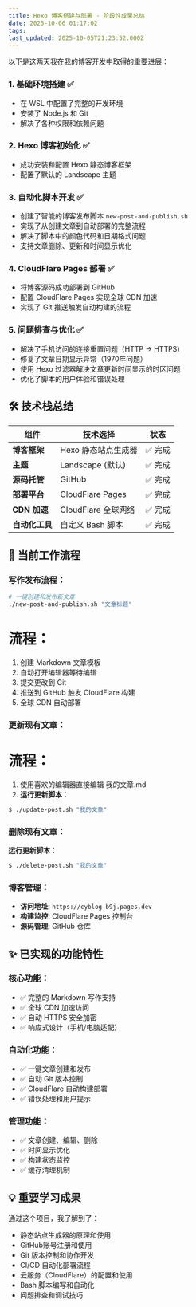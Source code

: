 ```yaml
---
title: Hexo 博客搭建与部署 - 阶段性成果总结
date: 2025-10-06 01:17:02
tags:
last_updated: 2025-10-05T21:23:52.000Z
---
```

以下是这两天我在我的博客开发中取得的重要进展：

### 1. **基础环境搭建** ✅
- 在 WSL 中配置了完整的开发环境
- 安装了 Node.js 和 Git
- 解决了各种权限和依赖问题

### 2. **Hexo 博客初始化** ✅
- 成功安装和配置 Hexo 静态博客框架
- 配置了默认的 Landscape 主题

### 3. **自动化脚本开发** ✅
- 创建了智能的博客发布脚本 `new-post-and-publish.sh`
- 实现了从创建文章到自动部署的完整流程
- 解决了脚本中的颜色代码和日期格式问题
- 支持文章删除、更新和时间显示优化

### 4. **CloudFlare Pages 部署** ✅
- 将博客源码成功部署到 GitHub
- 配置 CloudFlare Pages 实现全球 CDN 加速
- 实现了 Git 推送触发自动构建的流程

### 5. **问题排查与优化** ✅
- 解决了手机访问的连接重置问题（HTTP → HTTPS）
- 修复了文章日期显示异常（1970年问题）
- 使用 Hexo 过滤器解决文章更新时间显示的时区问题
- 优化了脚本的用户体验和错误处理

## 🛠️ 技术栈总结

| 组件 | 技术选择 | 状态 |
|------|----------|------|
| **博客框架** | Hexo 静态站点生成器 | ✅ 完成 |
| **主题** | Landscape (默认) | ✅ 完成 |
| **源码托管** | GitHub | ✅ 完成 |
| **部署平台** | CloudFlare Pages | ✅ 完成 |
| **CDN 加速** | CloudFlare 全球网络 | ✅ 完成 |
| **自动化工具** | 自定义 Bash 脚本 | ✅ 完成 |

## 🎯 当前工作流程

### 写作发布流程：
```bash
# 一键创建和发布新文章
./new-post-and-publish.sh "文章标题"
```
# 流程：
1. 创建 Markdown 文章模板
2. 自动打开编辑器等待编辑
3. 提交更改到 Git
4. 推送到 GitHub 触发 CloudFlare 构建
5. 全球 CDN 自动部署

### 更新现有文章：
# 流程：
1. 使用喜欢的编辑器直接编辑 我的文章.md
2. **运行更新脚本**：
```bash
$ ./update-post.sh "我的文章"
 ```

 ### 删除现有文章：
 **运行更新脚本**：
```bash
$ ./delete-post.sh "我的文章"
 ```

### 博客管理：
- **访问地址**: `https://cyblog-b9j.pages.dev`
- **构建监控**: CloudFlare Pages 控制台
- **源码管理**: GitHub 仓库

## ✨ 已实现的功能特性

### 核心功能：
- ✅ 完整的 Markdown 写作支持
- ✅ 全球 CDN 加速访问
- ✅ 自动 HTTPS 安全加密
- ✅ 响应式设计（手机/电脑适配）

### 自动化功能：
- ✅ 一键文章创建和发布
- ✅ 自动 Git 版本控制
- ✅ CloudFlare 自动构建部署
- ✅ 错误处理和用户提示

### 管理功能：
- ✅ 文章创建、编辑、删除
- ✅ 时间显示优化
- ✅ 构建状态监控
- ✅ 缓存清理机制


## 💡 重要学习成果

通过这个项目，我了解到了：
- 静态站点生成器的原理和使用
- GitHub账号注册和使用
- Git 版本控制和协作开发
- CI/CD 自动化部署流程
- 云服务（CloudFlare）的配置和使用
- Bash 脚本编写和自动化
- 问题排查和调试技巧